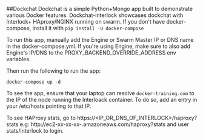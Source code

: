 ##Dockchat 
Dockchat is a simple Python+Mongo app built to demonstrate various Docker features. Dockchat-interlock showcases dockchat with Interlock+ HAproxy/NGINX running on swarm.  If you don't have docker-compose, install it with
`pip install -U docker-compose`

To run this app, manually add the Engine or Swarm Master IP or DNS name in the docker-compose.yml. If you're using Engine, make sure to also add 
Engine's IP/DNS to the PROXY_BACKEND_OVERRIDE_ADDRESS env variables.

Then run the following to run the app:

`docker-compose up -d`

To see the app, ensure that your laptop can resolve `docker-training.com` to the IP of the node running the Interloack container. To do so, add an entry in your /etc/hosts pointing to that IP. 

To see HAProxy stats, go to https://<IP_OR_DNS_OF_INTERLOCK>/haproxy?stats 
e.g: http://ec2-xx-xx-xx-.amazoneaws.com/haproxy?stats and user stats/interlock to login.






